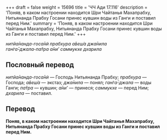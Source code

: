 +++
draft = false
weight = 15696
title = 'ЧЧ Ади 17.116'
description = 'Поняв, в каком настроении находится Шри Чайтанья Махапрабху, Нитьянанда Прабху Госани принес кувшин воды из Ганги и поставил перед Ним.'
summary = 'Поняв, в каком настроении находится Шри Чайтанья Махапрабху, Нитьянанда Прабху Госани принес кувшин воды из Ганги и поставил перед Ним.'
+++

_нитйа̄нанда-госа̄н̃и прабхура а̄веш́а джа̄нила  
ган̇га̄-джала-па̄тра а̄ни’ саммукхе дхарила_

## Пословный перевод

_нитйа̄нанда_\-_госа̄н̃и_ — Господь Нитьянанда Прабху; _прабхура_ — Господа; _а̄веш́а_ — экстаз; _джа̄нила_ — понял; _ган̇га̄_\-_джала_ — воды Ганги; _па̄тра_ — кувшин; _а̄ни’_ — принеся; _саммукхе_ — перед Ним; _дхарила_ — поставил.

## Перевод

**Поняв, в каком настроении находится Шри Чайтанья Махапрабху, Нитьянанда Прабху Госани принес кувшин воды из Ганги и поставил перед Ним.**
